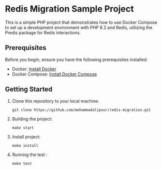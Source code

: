 # Redis Migration Sample Project

This is a simple PHP project that demonstrates how to use Docker Compose to set up a development environment with PHP 8.2 and Redis, utilizing the Predis package for Redis interactions.

## Prerequisites

Before you begin, ensure you have the following prerequisites installed:

- Docker: [Install Docker](https://docs.docker.com/get-docker/)
- Docker Compose: [Install Docker Compose](https://docs.docker.com/compose/install/)

## Getting Started

1. Clone this repository to your local machine:

   ```shell
   git clone https://github.com/mohammadalipour/redis-migration.git

2. Building the project:

   ```shell
   make start
   
2. Install project:

   ```shell
   make install

3. Running the test :

   ```shell
   make test
